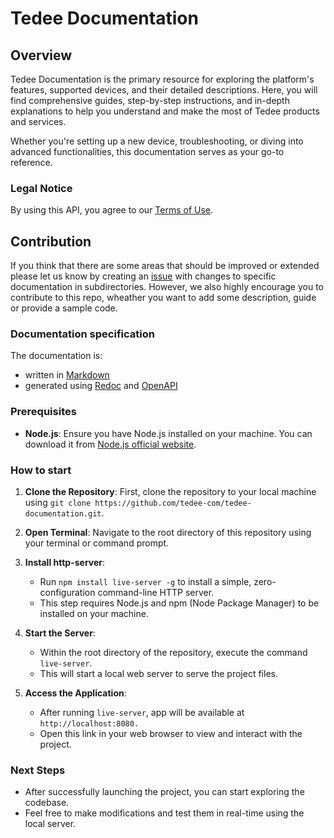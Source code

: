 # Tedee Documentation

## Overview

Tedee Documentation is the primary resource for exploring the platform's features, supported devices, and their detailed descriptions. Here, you will find comprehensive guides, step-by-step instructions, and in-depth explanations to help you understand and make the most of Tedee products and services.

Whether you're setting up a new device, troubleshooting, or diving into advanced functionalities, this documentation serves as your go-to reference.

### Legal Notice
By using this API, you agree to our [Terms of Use](https://tedee.com/terms-of-use-tedee-apis-and-sdks/).

## Contribution
If you think that there are some areas that should be improved or extended please let us know by creating an [issue](https://github.com/tedee-com/tedee-bridge-api/issues) with changes to specific documentation in subdirectories.
However, we also highly encourage you to contribute to this repo, wheather you want to add some description, guide or provide a sample code.

### Documentation specification

The documentation is:
- written in [Markdown](https://www.markdownguide.org/basic-syntax/)
- generated using [Redoc](https://redocly.com/redoc/) and [OpenAPI](https://swagger.io/specification/)

### Prerequisites
- **Node.js**: Ensure you have Node.js installed on your machine. You can download it from [Node.js official website](https://nodejs.org/).

### How to start

1. **Clone the Repository**: First, clone the repository to your local machine using `git clone https://github.com/tedee-com/tedee-documentation.git`.

2. **Open Terminal**: Navigate to the root directory of this repository using your terminal or command prompt.

3. **Install http-server**:
    - Run `npm install live-server -g` to install a simple, zero-configuration command-line HTTP server.
    - This step requires Node.js and npm (Node Package Manager) to be installed on your machine.

4. **Start the Server**:
    - Within the root directory of the repository, execute the command `live-server`.
    - This will start a local web server to serve the project files.

5. **Access the Application**:
    - After running `live-server`, app will be available at `http://localhost:8080.`
    - Open this link in your web browser to view and interact with the project.

### Next Steps

- After successfully launching the project, you can start exploring the codebase.
- Feel free to make modifications and test them in real-time using the local server.
